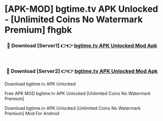 # [APK-MOD] bgtime.tv APK Unlocked - [Unlimited Coins No Watermark Premium] fhgbk



<div align="center">
<h3>🔴 Download [Server1] 👉👉 <a href="https://momento.my/?title=bgtime.tv_APK_Unlocked">bgtime.tv APK Unlocked Mod Apk</a></h3><br>

<h3>🔴 Download [Server2] 👉👉 <a href="https://momento.my/?title=bgtime.tv_APK_Unlocked">bgtime.tv APK Unlocked Mod Apk</a></h3>
</div>



Download bgtime.tv APK Unlocked 

Free APK MOD bgtime.tv APK Unlocked [Unlimited Coins No Watermark Premium]

Download bgtime.tv APK Unlocked [Unlimited Coins No Watermark Premium] Mod For Android
